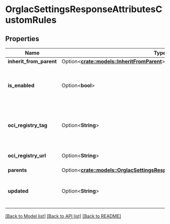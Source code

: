 # OrgIacSettingsResponseAttributesCustomRules

## Properties

Name | Type | Description | Notes
------------ | ------------- | ------------- | -------------
**inherit_from_parent** | Option<[**crate::models::InheritFromParent**](InheritFromParent.md)> |  | [optional]
**is_enabled** | Option<**bool**> | Whether the custom rules feature is enabled or not. | [optional]
**oci_registry_tag** | Option<**String**> | The tag for an OCI artifact inside an OCI registry. | [optional]
**oci_registry_url** | Option<**String**> | The URL to an OCI registry. | [optional]
**parents** | Option<[**crate::models::OrgIacSettingsResponseAttributesCustomRulesParents**](OrgIacSettingsResponse_attributes_custom_rules_parents.md)> |  | [optional]
**updated** | Option<**String**> | The last time the settings were updated. | [optional]

[[Back to Model list]](../README.md#documentation-for-models) [[Back to API list]](../README.md#documentation-for-api-endpoints) [[Back to README]](../README.md)



